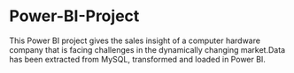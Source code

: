 # Power-BI-Project
This Power BI project gives the sales insight of a computer hardware company that is facing challenges in the dynamically changing market.Data has been extracted from MySQL, transformed and loaded in Power BI.

